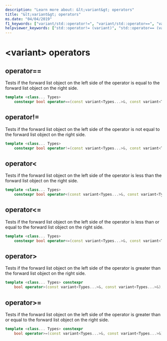 ```yaml
---
description: "Learn more about: &lt;variant&gt; operators"
title: "&lt;variant&gt; operators"
ms.date: "04/04/2019"
f1_keywords: ["variant/std::operator!=", "variant/std::operator==", "variant/std::operatoroperator&gt;", "variant/std::operatoroperator&gt=;", "variant/std::operatoroperator&lt;", "variant/std::operatoroperator&lt;="]
helpviewer_keywords: ["std::operator!= (variant)", "std::operator== (variant)", "std::operatoroperator&gt; (variant)", "std::operatoroperator&gt=; (variant)", "std::operatoroperator&lt; (variant)", "std::operatoroperator&lt;= (variant)"]
---
```

# &lt;variant&gt; operators

## <a name="op_eq_eq"></a> operator==

Tests if the forward list object on the left side of the operator is equal to the forward list object on the right side.

```cpp
template <class... Types>
    constexpr bool operator==(const variant<Types...>&, const variant<Types...>&);
```

## <a name="op_neq"></a> operator!=

Tests if the forward list object on the left side of the operator is not equal to the forward list object on the right side.

```cpp
template <class... Types>
    constexpr bool operator!=(const variant<Types...>&, const variant<Types...>&);
```

## <a name="op_lt"></a> operator&lt;

Tests if the forward list object on the left side of the operator is less than the forward list object on the right side.

```cpp
template <class... Types>
    constexpr bool operator<(const variant<Types...>&, const variant<Types...>&);
```

## <a name="op_lt_eq"></a> operator&lt;=

Tests if the forward list object on the left side of the operator is less than or equal to the forward list object on the right side.

```cpp
template <class... Types>
    constexpr bool operator<=(const variant<Types...>&, const variant<Types...>&);
```

## <a name="op_gt"></a> operator&gt;

Tests if the forward list object on the left side of the operator is greater than the forward list object on the right side.

```cpp
template <class... Types> constexpr
    bool operator>(const variant<Types...>&, const variant<Types...>&);
```

## <a name="op_gt_eq"></a> operator&gt;=

Tests if the forward list object on the left side of the operator is greater than or equal to the forward list object on the right side.

```cpp
template <class... Types> constexpr
    bool operator>=(const variant<Types...>&, const variant<Types...>&);
```
